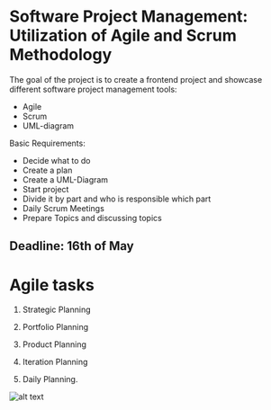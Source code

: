 # Software Project Management: Utilization of Agile and Scrum Methodology
  
The goal of the project is to create a frontend project and showcase different software project management tools:

- Agile
- Scrum
- UML-diagram
  
Basic Requirements:   
- Decide what to do 
- Create a plan 
- Create a UML-Diagram 
- Start project 
- Divide it by part and who is responsible which part 
- Daily Scrum Meetings 
- Prepare Topics and discussing topics 

## Deadline: 16th of May

# Agile tasks

1. Strategic Planning 

2. Portfolio Planning

3. Product Planning

4. Iteration Planning

5. Daily Planning.

![alt text](https://assets-global.website-files.com/6514c506ba80b4a13f75decd/65b2bb7d1057069ea7e2130b_agile%20planning%20onion%2002.png)
